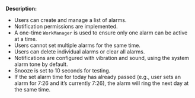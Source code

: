 **Description:**
- Users can create and manage a list of alarms.
- Notification permissions are implemented.
- A one-time `WorkManager` is used to ensure only one alarm can be active at a time.
- Users cannot set multiple alarms for the same time.
- Users can delete individual alarms or clear all alarms.
- Notifications are configured with vibration and sound, using the system alarm tone by default.
- Snooze is set to 10 seconds for testing.
- If the set alarm time for today has already passed (e.g., user sets an alarm for 7:26 and it’s currently 7:26), the alarm will ring the next day at the same time.
